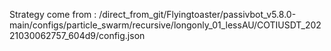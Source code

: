 Strategy come from : /direct_from_git/Flyingtoaster/passivbot_v5.8.0-main/configs/particle_swarm/recursive/longonly_01_lessAU/COTIUSDT_20221030062757_604d9/config.json
